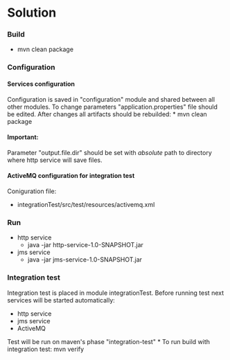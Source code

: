 # Solution

### Build
* mvn clean package

### Configuration

#### Services configuration
Configuration is saved in "configuration" module and shared between all other modules.
To change parameters "application.properties" file should be edited.
After changes all artifacts should be rebuilded: 
    * mvn clean package
    
#### Important: 
Parameter "output.file.dir" should be set with *absolute* path 
to directory where http service will save files. 

#### ActiveMQ configuration for integration test
Coniguration file:
   * integrationTest/src/test/resources/activemq.xml

### Run
* http service
    * java -jar http-service-1.0-SNAPSHOT.jar 
* jms service
    * java -jar jms-service-1.0-SNAPSHOT.jar

### Integration test
Integration test is placed in module integrationTest. 
Before running test next services will be started automatically:
   * http service
   * jms service
   * ActiveMQ  

Test will be run on maven's phase "integration-test"
    * To run build with integration test: mvn verify

